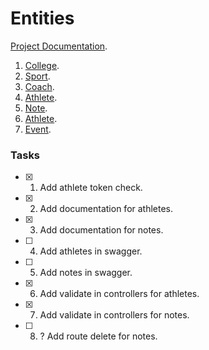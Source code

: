 # Entities

[Project Documentation](../../README.md).

1. [College](./College/README.md).
2. [Sport](./Sport/README.md).
3. [Coach](./Coach/README.md).
4. [Athlete](./Athlete/README.md).
5. [Note](./Note/README.md).
6. [Athlete](./Athlete/README.md).
7. [Event](./Event/README.md).

### Tasks

- [x] 1. Add athlete token check.
- [x] 2. Add documentation for athletes.
- [x] 3. Add documentation for notes.
- [ ] 4. Add athletes in swagger.
- [ ] 5. Add notes in swagger.
- [x] 6. Add validate in controllers for athletes.
- [x] 7. Add validate in controllers for notes.
- [ ] 8. ? Add route delete for notes.
